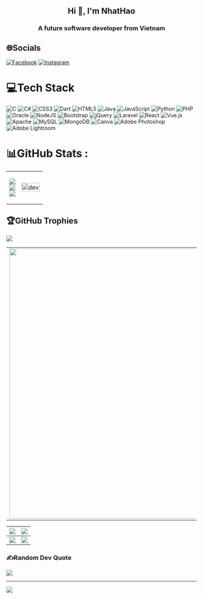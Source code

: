<h2 align="center">Hi 👋, I'm NhatHao</h2>
<p align="center">
  <h3 align="center">A future software developer from Vietnam</h3>
</p>


## 🌐Socials
[![Facebook](https://img.shields.io/badge/Facebook-%231877F2.svg?logo=Facebook&logoColor=white)](https://facebook.com/vo.nhathao.512) [![Instagram](https://img.shields.io/badge/Instagram-%23E4405F.svg?logo=Instagram&logoColor=white)](https://instagram.com/vonhathao_/) 

# 💻Tech Stack
![C](https://img.shields.io/badge/c-%2300599C.svg?style=plastic&logo=c&logoColor=white) ![C#](https://img.shields.io/badge/c%23-%23239120.svg?style=plastic&logo=c-sharp&logoColor=white) ![CSS3](https://img.shields.io/badge/css3-%231572B6.svg?style=plastic&logo=css3&logoColor=white) ![Dart](https://img.shields.io/badge/dart-%230175C2.svg?style=plastic&logo=dart&logoColor=white) ![HTML5](https://img.shields.io/badge/html5-%23E34F26.svg?style=plastic&logo=html5&logoColor=white) ![Java](https://img.shields.io/badge/java-%23ED8B00.svg?style=plastic&logo=java&logoColor=white) ![JavaScript](https://img.shields.io/badge/javascript-%23323330.svg?style=plastic&logo=javascript&logoColor=%23F7DF1E) ![Python](https://img.shields.io/badge/python-3670A0?style=plastic&logo=python&logoColor=ffdd54) ![PHP](https://img.shields.io/badge/php-%23777BB4.svg?style=plastic&logo=php&logoColor=white) ![Oracle](https://img.shields.io/badge/Oracle-F80000?style=plastic&logo=oracle&logoColor=white) ![NodeJS](https://img.shields.io/badge/node.js-6DA55F?style=plastic&logo=node.js&logoColor=white) ![Bootstrap](https://img.shields.io/badge/bootstrap-%23563D7C.svg?style=plastic&logo=bootstrap&logoColor=white) ![jQuery](https://img.shields.io/badge/jquery-%230769AD.svg?style=plastic&logo=jquery&logoColor=white) ![Laravel](https://img.shields.io/badge/laravel-%23FF2D20.svg?style=plastic&logo=laravel&logoColor=white) ![React](https://img.shields.io/badge/react-%2320232a.svg?style=plastic&logo=react&logoColor=%2361DAFB) ![Vue.js](https://img.shields.io/badge/vuejs-%2335495e.svg?style=plastic&logo=vuedotjs&logoColor=%234FC08D) ![Apache](https://img.shields.io/badge/apache-%23D42029.svg?style=plastic&logo=apache&logoColor=white) ![MySQL](https://img.shields.io/badge/mysql-%2300f.svg?style=plastic&logo=mysql&logoColor=white) ![MongoDB](https://img.shields.io/badge/MongoDB-%234ea94b.svg?style=plastic&logo=mongodb&logoColor=white) ![Canva](https://img.shields.io/badge/Canva-%2300C4CC.svg?style=plastic&logo=Canva&logoColor=white) ![Adobe Photoshop](https://img.shields.io/badge/adobephotoshop-%2331A8FF.svg?style=plastic&logo=adobephotoshop&logoColor=white) ![Adobe Lightroom](https://img.shields.io/badge/Adobe%20Lightroom-31A8FF.svg?style=plastic&logo=Adobe%20Lightroom&logoColor=white)
# 📊GitHub Stats :

<table style="width:100%;">
  <td> 
    
  ![](https://github-readme-stats.vercel.app/api?username=nhathao512&theme=radical&hide_border=false&include_all_commits=true&count_private=false)<br/>
  ![](https://github-readme-streak-stats.herokuapp.com/?user=nhathao512&theme=radical&hide_border=false)<br/>
  ![](https://github-readme-stats.vercel.app/api/top-langs/?username=nhathao512&theme=radical&hide_border=false&include_all_commits=true&count_private=false&layout=compact)
    
  </td>
  <td>
      <p align="center"> 
        <img src="https://cdn.dribbble.com/users/1059583/screenshots/4171367/coding-freak.gif" alt="dev" width="100%"/>
      </p>
    </td>
</table>

## 🏆GitHub Trophies
![](https://github-trophies.vercel.app/?username=nhathao512&theme=radical&no-frame=false&no-bg=false&margin-w=4)

<table>
  <tbody>
    <tr>
      <td>
        <a href="https://github-profile-summary-cards.vercel.app/api/cards/profile-details?username=nhathao512">
          <img width="715" src="https://github-profile-summary-cards.vercel.app/api/cards/profile-details?username=nhathao512&theme=dracula"/>
        </a>
      </td>
    </tr>
  </tbody>
</table>
<table>
  <tbody>
    <tr>
      <th>
        <a href="https://github-profile-summary-cards.vercel.app/api/cards/repos-per-language?username=nhathao512">
          <img src="https://github-profile-summary-cards.vercel.app/api/cards/repos-per-language?username=nhathao512&theme=dracula"/>
        </a>
      </th>
      <th>
        <a href="https://github-profile-summary-cards.vercel.app/api/cards/most-commit-language?username=nhathao512&">
          <img src="https://github-profile-summary-cards.vercel.app/api/cards/most-commit-language?username=nhathao512&theme=dracula"/>
        </a>
      </th>
    </tr>
  </tbody>
  <tbody>
    <tr>
      <td>
        <a href="https://github-profile-summary-cards.vercel.app/api/cards/stats?username=nhathao512">
          <img src="https://github-profile-summary-cards.vercel.app/api/cards/stats?username=nhathao512&theme=dracula"/>
        </a>
      </td>
      <td>
        <a href="https://github-profile-summary-cards.vercel.app/api/cards/productive-time?username=nhathao512">
          <img src="https://github-profile-summary-cards.vercel.app/api/cards/productive-time?username=nhathao512&theme=dracula"/>
        </a>
      </td>
    </tr>
  </tbody>
</table>

### ✍️Random Dev Quote
![](https://quotes-github-readme.vercel.app/api?type=horizontal&theme=radical)

---
[![](https://visitcount.itsvg.in/api?id=nhathao512&icon=0&color=0)](https://visitcount.itsvg.in)
